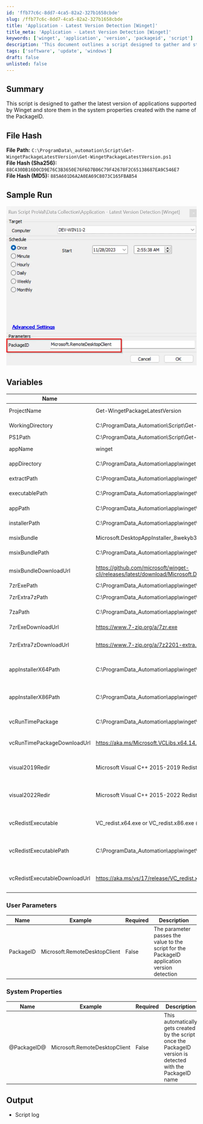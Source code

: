 ```yaml
---
id: 'ffb77c6c-8dd7-4ca5-82a2-327b1658cbde'
slug: /ffb77c6c-8dd7-4ca5-82a2-327b1658cbde
title: 'Application - Latest Version Detection [Winget]'
title_meta: 'Application - Latest Version Detection [Winget]'
keywords: ['winget', 'application', 'version', 'packageid', 'script']
description: 'This document outlines a script designed to gather and store the latest version of applications supported by Winget in system properties, using the PackageID as the identifier for each application.'
tags: ['software', 'update', 'windows']
draft: false
unlisted: false
---
```


## Summary

This script is designed to gather the latest version of applications supported by Winget and store them in the system properties created with the name of the PackageID.

## File Hash

**File Path:** `C:\ProgramData\_automation\Script\Get-WingetPackageLatestVersion\Get-WingetPackageLatestVersion.ps1`  
**File Hash (Sha256):** `88C430DB16D0CD9E76C3B3650E76F6D7B06C79F42678F2C65138687EA9C546E7`  
**File Hash (MD5):** `885A601D6A2A0EA69C8073C165FBAB54`  

## Sample Run

![Sample Run](../../../static/img/docs/ffb77c6c-8dd7-4ca5-82a2-327b1658cbde/image_1.webp)

## Variables

| Name                        | Value                                                                                                    | Description                                                                                      |
|-----------------------------|-------------------------------------------------------------------------------------------------------------------|--------------------------------------------------------------------------------------------------|
| ProjectName                 | Get-WingetPackageLatestVersion                                                                                    | Script project name                                                                              |
| WorkingDirectory            | C:\ProgramData\_Automation\Script\Get-WingetPackageLatestVersion                                                  | Script working directory                                                                         |
| PS1Path                     | C:\ProgramData\_Automation\Script\Get-WingetPackageLatestVersion\Get-WingetPackageLatestVersion.ps1               | Script file path                                                                                 |
| appName                     | winget                                                                                                            | Application name                                                                                 |
| appDirectory                | C:\ProgramData\_Automation\app\winget                                                                             | Directory for app files                                                                          |
| extractPath                 | C:\ProgramData\_Automation\app\winget\Extract                                                                     | Path for extracted files                                                                         |
| executablePath              | C:\ProgramData\_Automation\app\winget\Executable                                                                  | Path for executables                                                                             |
| appPath                     | C:\ProgramData\_Automation\app\winget\Executable\winget.exe                                                       | Full path to winget.exe                                                                          |
| installerPath               | C:\ProgramData\_Automation\app\winget\Installers                                                                  | Path for installer files                                                                         |
| msixBundle                  | Microsoft.DesktopAppInstaller_8wekyb3d8bbwe.msixbundle                                                            | MSIX bundle filename                                                                             |
| msixBundlePath              | C:\ProgramData\_Automation\app\winget\Installers\Microsoft.DesktopAppInstaller_8wekyb3d8bbwe.msixbundle           | Full path to MSIX bundle                                                                         |
| msixBundleDownloadUrl       | https://github.com/microsoft/winget-cli/releases/latest/download/Microsoft.DesktopAppInstaller_8wekyb3d8bbwe.msixbundle | Download URL for MSIX bundle                                                                     |
| 7zrExePath                  | C:\ProgramData\_Automation\app\winget\Installers\7zr.exe                                                          | Path to 7zr.exe                                                                                  |
| 7zrExtra7zPath              | C:\ProgramData\_Automation\app\winget\Installers\7z.7z                                                            | Path to 7z.7z archive                                                                            |
| 7zaPath                     | C:\ProgramData\_Automation\app\winget\Installers\7za.exe                                                          | Path to 7za.exe                                                                                  |
| 7zrExeDownloadUrl           | https://www.7-zip.org/a/7zr.exe                                                                                   | Download URL for 7zr.exe                                                                         |
| 7zrExtra7zDownloadUrl       | https://www.7-zip.org/a/7z2201-extra.7z                                                                           | Download URL for 7z extra archive                                                                |
| appInstallerX64Path         | C:\ProgramData\_Automation\app\winget\Extract\AppInstaller_x64.msix                                               | Path to extracted AppInstaller x64                                                               |
| appInstallerX86Path         | C:\ProgramData\_Automation\app\winget\Extract\AppInstaller_x86.msix                                               | Path to extracted AppInstaller x86                                                               |
| vcRunTimePackage            | C:\ProgramData\_Automation\app\winget\Installers\Microsoft.VCLibs.x64.14.00.Desktop.appx                          | Path to VC runtime package                                                                       |
| vcRunTimePackageDownloadUrl | https://aka.ms/Microsoft.VCLibs.x64.14.00.Desktop.appx                                                            | Download URL for VC runtime package                                                              |
| visual2019Redir             | Microsoft Visual C++ 2015-2019 Redistributable                                                                    | Name of Visual C++ 2015-2019 Redistributable                                                     |
| visual2022Redir             | Microsoft Visual C++ 2015-2022 Redistributable                                                                    | Name of Visual C++ 2015-2022 Redistributable                                                     |
| vcRedistExecutable          | VC_redist.x64.exe or VC_redist.x86.exe (depends on OS architecture)                                               | Visual C++ Redistributable installer filename                                                    |
| vcRedistExecutablePath      | C:\ProgramData\_Automation\app\winget\Installers\VC_redist.x64.exe (or .x86.exe)                                  | Path to Visual C++ Redistributable installer                                                     |
| vcRedistExecutableDownloadUrl | https://aka.ms/vs/17/release/VC_redist.x64.exe (or .x86.exe)                                                    | Download URL for Visual C++ Redistributable installer                                            |


### User Parameters

| Name       | Example                       | Required | Description                                                                                     |
|------------|-------------------------------|----------|-------------------------------------------------------------------------------------------------|
| PackageID  | Microsoft.RemoteDesktopClient  | False    | The parameter passes the value to the script for the PackageID application version detection    |

### System Properties

| Name         | Example                       | Required | Description                                                                                     |
|--------------|-------------------------------|----------|-------------------------------------------------------------------------------------------------|
| @PackageID@  | Microsoft.RemoteDesktopClient  | False    | This automatically gets created by the script once the PackageID version is detected with the PackageID name |

## Output

- Script log